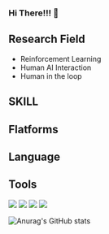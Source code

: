 ### Hi There!!! 👋

<!--
**raflereak/raflereak** is a ✨ _special_ ✨ repository because its `README.md` (this file) appears on your GitHub profile.

Here are some ideas to get you started:

- 🔭 I’m currently working on ...
- 🌱 I’m currently learning ...
- 👯 I’m looking to collaborate on ...
- 🤔 I’m looking for help with ...
- 💬 Ask me about ...
- 📫 How to reach me: ...
- 😄 Pronouns: ...
- ⚡ Fun fact: ...
-->

## Research Field
- Reinforcement Learning
- Human AI Interaction
- Human in the loop 

## SKILL



## Flatforms



## Language



## Tools
<img src="https://img.shields.io/badge/Android-3DDC84?style=flat-square&logo=visualstudio&logoColor=white"/> <img src="https://img.shields.io/badge/Android-3DDC84?style=flat-square&logo=visualstudiocode&logoColor=white"/> <img src="https://img.shields.io/badge/Android-3DDC84?style=flat-square&logo=Docker&logoColor=white"/> <img src="https://img.shields.io/badge/Android-3DDC84?style=flat-square&logo=firebase&logoColor=white"/>


![Anurag's GitHub stats](https://github-readme-stats.vercel.app/api?username=raflereak&show_icons=true&theme=radical)

